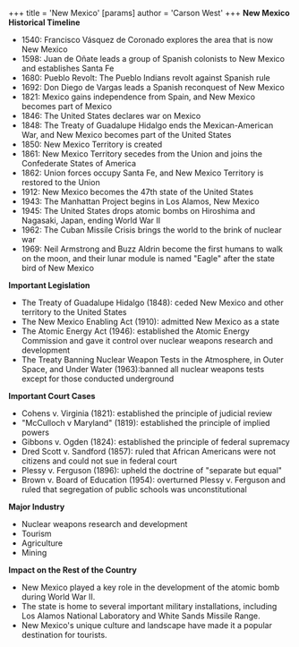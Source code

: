 +++
 title = 'New Mexico'
[params]
	author = 'Carson West'
+++
**New Mexico Historical Timeline**
- 1540: Francisco Vásquez de Coronado explores the area that is now New Mexico
- 1598: Juan de Oñate leads a group of Spanish colonists to New Mexico and establishes Santa Fe
- 1680: Pueblo Revolt: The Pueblo Indians revolt against Spanish rule
- 1692: Don Diego de Vargas leads a Spanish reconquest of New Mexico
- 1821: Mexico gains independence from Spain, and New Mexico becomes part of Mexico
- 1846: The United States declares war on Mexico
- 1848: The Treaty of Guadalupe Hidalgo ends the Mexican-American War, and New Mexico becomes part of the United States
- 1850: New Mexico Territory is created
- 1861: New Mexico Territory secedes from the Union and joins the Confederate States of America
- 1862: Union forces occupy Santa Fe, and New Mexico Territory is restored to the Union
- 1912: New Mexico becomes the 47th state of the United States
- 1943: The Manhattan Project begins in Los Alamos, New Mexico
- 1945: The United States drops atomic bombs on Hiroshima and Nagasaki, Japan, ending World War II
- 1962: The Cuban Missile Crisis brings the world to the brink of nuclear war
- 1969: Neil Armstrong and Buzz Aldrin become the first humans to walk on the moon, and their lunar module is named "Eagle" after the state bird of New Mexico

**Important Legislation**
- The Treaty of Guadalupe Hidalgo (1848): ceded New Mexico and other territory to the United States
- The New Mexico Enabling Act (1910): admitted New Mexico as a state
- The Atomic Energy Act (1946): established the Atomic Energy Commission and gave it control over nuclear weapons research and development
- The Treaty Banning Nuclear Weapon Tests in the Atmosphere, in Outer Space, and Under Water (1963):banned all nuclear weapons tests except for those conducted underground

**Important Court Cases**
- Cohens v. Virginia (1821): established the principle of judicial review
- "McCulloch v Maryland" (1819): established the principle of implied powers
- Gibbons v. Ogden (1824): established the principle of federal supremacy
- Dred Scott v. Sandford (1857): ruled that African Americans were not citizens and could not sue in federal court
- Plessy v. Ferguson (1896): upheld the doctrine of "separate but equal"
- Brown v. Board of Education (1954): overturned Plessy v. Ferguson and ruled that segregation of public schools was unconstitutional

**Major Industry**
- Nuclear weapons research and development
- Tourism
- Agriculture
- Mining

**Impact on the Rest of the Country**
- New Mexico played a key role in the development of the atomic bomb during World War II.
- The state is home to several important military installations, including Los Alamos National Laboratory and White Sands Missile Range.
- New Mexico's unique culture and landscape have made it a popular destination for tourists.